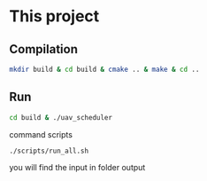 # This project

## Compilation

```bash
mkdir build & cd build & cmake .. & make & cd ..
```

## Run

```bash
cd build & ./uav_scheduler
```

command scripts

```bash
./scripts/run_all.sh
```

you will find the input in folder output